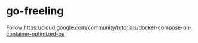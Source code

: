 # go-freeling

Follow https://cloud.google.com/community/tutorials/docker-compose-on-container-optimized-os 
